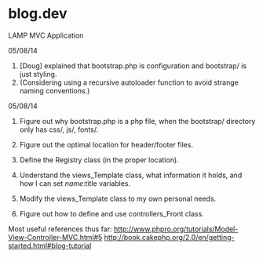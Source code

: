 blog.dev
========

LAMP MVC Application

05/08/14

1. [Doug] explained that bootstrap.php is configuration and bootstrap/ is just styling.
2. (Considering using a recursive autoloader function to avoid strange naming conventions.)

05/08/14

1. Figure out why bootstrap.php is a php file, when the bootstrap/ directory only has css/, js/, fonts/.
 
2. Figure out the optimal location for header/footer files.

3. Define the Registry class (in the proper location).

4. Understand the views_Template class, what information it holds, and how I can set $name:$title variables.

5. Modify the views_Template class to my own personal needs.

6. Figure out how to define and use controllers_Front class.

Most useful references thus far:
http://www.phpro.org/tutorials/Model-View-Controller-MVC.html#5
http://book.cakephp.org/2.0/en/getting-started.html#blog-tutorial

